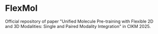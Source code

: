 # FlexMol
Official repository of paper "Unified Molecule Pre-training with Flexible 2D and 3D Modalities: Single and Paired Modality Integration" in CIKM 2025.
